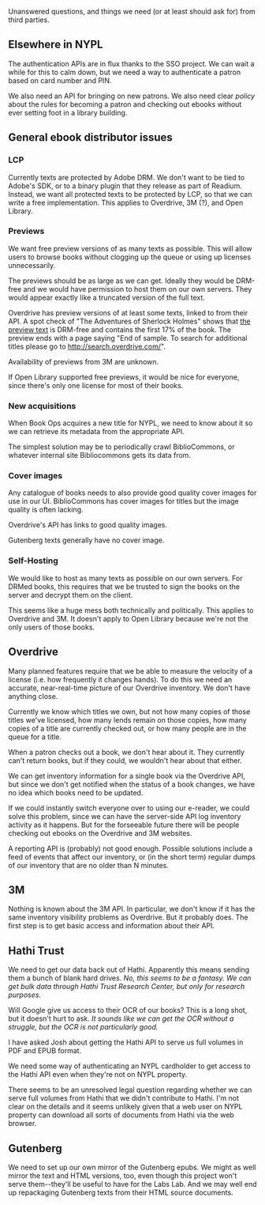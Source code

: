 Unanswered questions, and things we need (or at least should ask for) from third parties.

## Elsewhere in NYPL

The authentication APIs are in flux thanks to the SSO project. We can
wait a while for this to calm down, but we need a way to authenticate
a patron based on card number and PIN.

We also need an API for bringing on new patrons. We also need clear
_policy_ about the rules for becoming a patron and checking out ebooks
without ever setting foot in a library building.

## General ebook distributor issues

### LCP

Currently texts are protected by Adobe DRM. We don't want to be tied
to Adobe's SDK, or to a binary plugin that they release as part of
Readium. Instead, we want all protected texts to be protected by LCP,
so that we can write a free implementation. This applies to Overdrive,
3M (?), and Open Library.

### Previews

We want free preview versions of as many texts as possible. This will
allow users to browse books without clogging up the queue or using up
licenses unnecessarily.

The previews should be as large as we can get. Ideally they would be
DRM-free and we would have permission to host them on our own
servers. They would appear exactly like a truncated version of the
full text.

Overdrive has preview versions of at least some texts, linked to from
their API. A spot check of "The Adventures of Sherlock Holmes" shows
that [the preview
text](http://excerpts.contentreserve.com/FormatType-410/2389-1/76C/1B7/D0/AdventuresofSherlockHolmes9781620115091.epub)
is DRM-free and contains the first 17% of the book. The preview ends
with a page saying "End of sample. To search for additional titles
please go to http://search.overdrive.com/".

Availability of previews from 3M are unknown.

If Open Library supported free previews, it would be nice for
everyone, since there's only one license for most of their books.

### New acquisitions

When Book Ops acquires a new title for NYPL, we need to know about it so we can retrieve its metadata from the appropriate API.

The simplest solution may be to periodically crawl BiblioCommons, or whatever internal site Bibliocommons gets its data from.

### Cover images

Any catalogue of books needs to also provide good quality cover images for use in our UI. BiblioCommons has cover images for titles but the image quality is often lacking.

Overdrive's API has links to good quality images.

Gutenberg texts generally have no cover image.

### Self-Hosting

We would like to host as many texts as possible on our own servers. For DRMed books, this requires that we be trusted to sign the books on the server and decrypt them on the client. 

This seems like a huge mess both technically and politically. This applies to Overdrive and 3M. It doesn't apply to Open Library because we're not the only users of those books.

## Overdrive

Many planned features require that we be able to measure the velocity
of a license (i.e. how frequently it changes hands). To do this we
need an accurate, near-real-time picture of our Overdrive
inventory. We don't have anything close.

Currently we know which titles we own, but not how many copies of
those titles we've licensed, how many lends remain on those copies,
how many copies of a title are currently checked out, or how many
people are in the queue for a title.

When a patron checks out a book, we don't hear about it. They
currently can't return books, but if they could, we wouldn't hear
about that either.

We can get inventory information for a single book via the Overdrive
API, but since we don't get notified when the status of a book
changes, we have no idea which books need to be updated.

If we could instantly switch everyone over to using our e-reader, we
could solve this problem, since we can have the server-side API log
inventory activity as it happens. But for the forseeable future there
will be people checking out ebooks on the Overdrive and 3M websites.

A reporting API is (probably) not good enough. Possible solutions
include a feed of events that affect our inventory, or (in the short
term) regular dumps of our inventory that are no older than N minutes.

## 3M

Nothing is known about the 3M API. In particular, we don't know if it
has the same inventory visibility problems as Overdrive. But it
probably does. The first step is to get basic access and information about their API.

## Hathi Trust

We need to get our data back out of Hathi. Apparently this means
sending them a bunch of blank hard drives. _No, this seems to be a fantasy. We can get bulk data through Hathi Trust Research Center, but only for research purposes._

Will Google give us access to their OCR of our books? This is a long
shot, but it doesn't hurt to ask. _It sounds like we can get the OCR without a struggle, but the OCR is not particularly good._

I have asked Josh about getting the Hathi API to serve us full volumes in PDF and EPUB format.

We need some way of authenticating an NYPL cardholder to get access to the Hathi API even when they're not on NYPL property.

There seems to be an unresolved legal question regarding whether we can serve full volumes from Hathi that we didn't contribute to Hathi. I'm not clear on the details and it seems unlikely given that a web user on NYPL property can download all sorts of documents from Hathi via the web browser.

## Gutenberg

We need to set up our own mirror of the Gutenberg epubs. We might as
well mirror the text and HTML versions, too, even though this project
won't serve them--they'll be useful to have for the Labs Lab. And we may well end up repackaging Gutenberg texts from their HTML source documents.